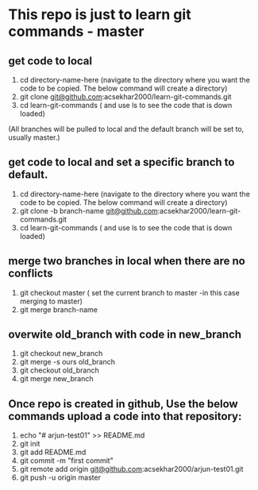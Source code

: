 # This repo is just to learn git commands - master

## get code to local 

1. cd directory-name-here (navigate to the directory where you want the code to be copied. The below command will create a directory)
2. git clone git@github.com:acsekhar2000/learn-git-commands.git
3. cd learn-git-commands ( and use ls to see the code that is down loaded)

(All branches will be pulled to local and the default branch will be set to, usually master.)

## get code to local and set a specific branch to default.

1. cd directory-name-here (navigate to the directory where you want the code to be copied. The below command will create a directory)
2. git clone -b branch-name git@github.com:acsekhar2000/learn-git-commands.git
3. cd learn-git-commands ( and use ls to see the code that is down loaded)

## merge two branches in local when there are no conflicts

1. git checkout master  ( set the current branch to master -in this case merging to master)
2. git merge branch-name

## overwite old_branch with code in new_branch

1. git checkout new_branch
2. git merge -s ours old_branch
3. git checkout old_branch
4. git merge new_branch




## Once repo is created in  github, Use the below commands upload a code into that repository:

1. echo "# arjun-test01" >> README.md  
2. git init  
3. git add README.md  
4. git commit -m "first commit"  
5. git remote add origin git@github.com:acsekhar2000/arjun-test01.git  
6. git push -u origin master 

